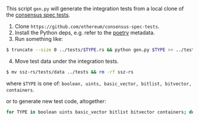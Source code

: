 This script `gen.py` will generate the integration tests from a local clone of the [consensus spec tests](https://github.com/ethereum/consensus-spec-tests).

1. Clone `https://github.com/ethereum/consensus-spec-tests`.
2. Install the Python deps, e.g. refer to the [poetry](https://python-poetry.org/) metadata.
3. Run something like:
```bash
$ truncate --size 0 ../tests/$TYPE.rs && python gen.py $TYPE >> ../tests/$TYPE.rs && rustfmt ../tests/$TYPE.rs
```
4. Move test data under the integration tests.
```bash
$ mv ssz-rs/tests/data ../tests && rm -rf ssz-rs
```
where `$TYPE` is one of: `boolean, uints, basic_vector, bitlist, bitvector, containers`.

or to generate new test code, altogether:

```bash
for TYPE in boolean uints basic_vector bitlist bitvector containers; do truncate --size 0 ../tests/$TYPE.rs && python gen.py $TYPE >> ../tests/$TYPE.rs && rustfmt ../tests/$TYPE.rs; done
```
